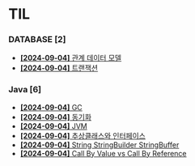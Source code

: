 # TIL
 
### DATABASE [2]
- [**[2024-09-04]**  관계 데이터 모델](https://github.com/A-lass/TIL/blob/main/DATABASE/관계_데이터_모델.md)
- [**[2024-09-04]**  트랜잭션](https://github.com/A-lass/TIL/blob/main/DATABASE/트랜잭션.md)
### Java [6]
- [**[2024-09-04]**  GC](https://github.com/A-lass/TIL/blob/main/Java/GC.md)
- [**[2024-09-04]**  동기화](https://github.com/A-lass/TIL/blob/main/Java/동기화.md)
- [**[2024-09-04]**  JVM](https://github.com/A-lass/TIL/blob/main/Java/JVM.md)
- [**[2024-09-04]**  추상클래스와 인터페이스](https://github.com/A-lass/TIL/blob/main/Java/추상클래스와_인터페이스.md)
- [**[2024-09-04]**  String StringBuilder StringBuffer](https://github.com/A-lass/TIL/blob/main/Java/String_StringBuilder_StringBuffer.md)
- [**[2024-09-04]**  Call By Value vs Call By Reference](https://github.com/A-lass/TIL/blob/main/Java/Call_By_Value_vs_Call_By_Reference.md)
